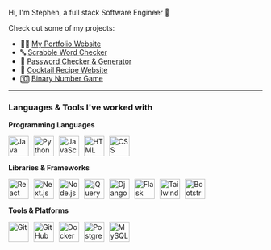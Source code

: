 Hi, I'm Stephen, a full stack Software Engineer 👋 

Check out some of my projects:
* 👨‍💻 [My Portfolio Website](https://www.stephen-lunt.dev/)
* 🔤 [Scrabble Word Checker](https://scrabblechecker.com/)
* 🔑 [Password Checker & Generator](https://www.stephen-lunt.dev/projects/cli-password-checker)
* 🍹 [Cocktail Recipe Website](https://www.stephen-lunt.dev/projects/cocktail-club)
* 🔟 [Binary Number Game](https://www.stephen-lunt.dev/projects/binary-blitz)

---

### Languages & Tools I've worked with
**Programming Languages**

<div style="display: inline-flex;">
    <img title="Java" alt="Java" width="40px" style="padding-right:10px;" src="https://cdn.jsdelivr.net/gh/devicons/devicon/icons/java/java-original-wordmark.svg" />
    <img title="Python" alt="Python" width="40px" style="padding-right:10px;" src="https://cdn.jsdelivr.net/gh/devicons/devicon/icons/python/python-original-wordmark.svg" />
    <img title="JavaScript" alt="JavaScript" width="40px" style="padding-right:10px;" src="https://cdn.jsdelivr.net/gh/devicons/devicon/icons/javascript/javascript-original.svg" />
    <img title="HTML" alt="HTML" width="40px" style="padding-right:10px;" src="https://cdn.jsdelivr.net/gh/devicons/devicon/icons/html5/html5-original-wordmark.svg" />
    <img title="CSS" alt="CSS" width="40px" style="padding-right:10px;" src="https://cdn.jsdelivr.net/gh/devicons/devicon/icons/css3/css3-original-wordmark.svg" />
</div>

**Libraries & Frameworks**

<div style="display: inline-flex;">
    <img title="React" alt="React" width="40px" style="padding-right:10px;" src="https://cdn.jsdelivr.net/gh/devicons/devicon/icons/react/react-original-wordmark.svg" />
    <img title="Next.js" alt="Next.js" width="40px" style="padding-right:10px;" src="https://cdn.jsdelivr.net/gh/devicons/devicon/icons/nextjs/nextjs-original.svg" />
    <img title="Node.js" alt="Node.js" width="40px" style="padding-right:10px;" src="https://cdn.jsdelivr.net/gh/devicons/devicon/icons/nodejs/nodejs-original.svg" />
    <img title="jQuery" alt="jQuery" width="40px" style="padding-right:10px;" src="https://cdn.jsdelivr.net/gh/devicons/devicon/icons/jquery/jquery-plain-wordmark.svg" />
    <img title="Django" alt="Django" width="40px" style="padding-right:10px;" src="https://cdn.jsdelivr.net/gh/devicons/devicon/icons/django/django-plain.svg" />
    <img title="Flask" alt="Flask" width="40px" style="padding-right:10px;" src="https://cdn.jsdelivr.net/gh/devicons/devicon/icons/flask/flask-original.svg" />
    <img title="TailwindCSS" alt="TailwindCSS" width="40px" style="padding-right:10px;" src="https://cdn.jsdelivr.net/gh/devicons/devicon/icons/tailwindcss/tailwindcss-plain.svg" />
    <img title="Bootstrap" alt="Bootstrap" width="40px" style="padding-right:10px;" src="https://cdn.jsdelivr.net/gh/devicons/devicon/icons/bootstrap/bootstrap-original.svg" />
</div>

**Tools & Platforms**

<div style="display: inline-flex;">
    <img title="Git" alt="Git" width="40px" style="padding-right:10px;" src="https://cdn.jsdelivr.net/gh/devicons/devicon/icons/git/git-original.svg" />
    <img title="GitHub" alt="GitHub" width="40px" style="padding-right:10px;" src="https://cdn.jsdelivr.net/gh/devicons/devicon/icons/github/github-original.svg" />
    <img title="Docker" alt="Docker" width="40px" style="padding-right:10px;" src="https://cdn.jsdelivr.net/gh/devicons/devicon/icons/docker/docker-original.svg" />
    <img title="PostgresSQL" alt="Postgres" width="40px" style="padding-right:10px;" src="https://cdn.jsdelivr.net/gh/devicons/devicon/icons/postgresql/postgresql-original-wordmark.svg" />
    <img title="MySQL" alt="MySQL" width="40px" style="padding-right:10px;" src="https://cdn.jsdelivr.net/gh/devicons/devicon/icons/mysql/mysql-original-wordmark.svg" />
</div>

<!--
**stephenlunt/stephenlunt** is a ✨ _special_ ✨ repository because its `README.md` (this file) appears on your GitHub profile.

Here are some ideas to get you started:

- 🔭 I’m currently working on ...
- 🌱 I’m currently learning ...
- 👯 I’m looking to collaborate on ...
- 🤔 I’m looking for help with ...
- 💬 Ask me about ...
- 📫 How to reach me: ...
- 😄 Pronouns: ...
- ⚡ Fun fact: ...
-->
